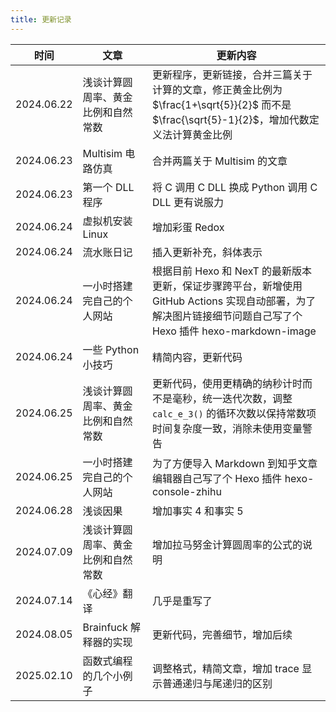 ```yaml
---
title: 更新记录
---
```


| 时间       | 文章                               | 更新内容                                                                                                                                                     |
| ---------- | ---------------------------------- | ------------------------------------------------------------------------------------------------------------------------------------------------------------ |
| 2024.06.22 | 浅谈计算圆周率、黄金比例和自然常数 | 更新程序，更新链接，合并三篇关于计算的文章，修正黄金比例为 $\frac{1+\sqrt{5}}{2}$ 而不是 $\frac{\sqrt{5}-1}{2}$，增加代数定义法计算黄金比例                  |
| 2024.06.23 | Multisim 电路仿真                  | 合并两篇关于 Multisim 的文章                                                                                                                                 |
| 2024.06.23 | 第一个 DLL 程序                    | 将 C 调用 C DLL 换成 Python 调用 C DLL 更有说服力                                                                                                            |
| 2024.06.24 | 虚拟机安装 Linux                   | 增加彩蛋 Redox                                                                                                                                               |
| 2024.06.24 | 流水账日记                         | 插入更新补充，斜体表示                                                                                                                                       |
| 2024.06.24 | 一小时搭建完自己的个人网站         | 根据目前 Hexo 和 NexT 的最新版本更新，保证步骤跨平台，新增使用 GitHub Actions 实现自动部署，为了解决图片链接细节问题自己写了个 Hexo 插件 hexo-markdown-image |
| 2024.06.24 | 一些 Python 小技巧                 | 精简内容，更新代码                                                                                                                                           |
| 2024.06.25 | 浅谈计算圆周率、黄金比例和自然常数 | 更新代码，使用更精确的纳秒计时而不是毫秒，统一迭代次数，调整 `calc_e_3()` 的循环次数以保持常数项时间复杂度一致，消除未使用变量警告                           |
| 2024.06.25 | 一小时搭建完自己的个人网站         | 为了方便导入 Markdown 到知乎文章编辑器自己写了个 Hexo 插件 hexo-console-zhihu                                                                                |
| 2024.06.28 | 浅谈因果                           | 增加事实 4 和事实 5                                                                                                                                          |
| 2024.07.09 | 浅谈计算圆周率、黄金比例和自然常数 | 增加拉马努金计算圆周率的公式的说明                                                                                                                           |
| 2024.07.14 | 《心经》翻译                       | 几乎是重写了                                                                                                                                                 |
| 2024.08.05 | Brainfuck 解释器的实现             | 更新代码，完善细节，增加后续                                                                                                                                 |
| 2025.02.10 | 函数式编程的几个小例子             | 调整格式，精简文章，增加 trace 显示普通递归与尾递归的区别                                                                                                    |
